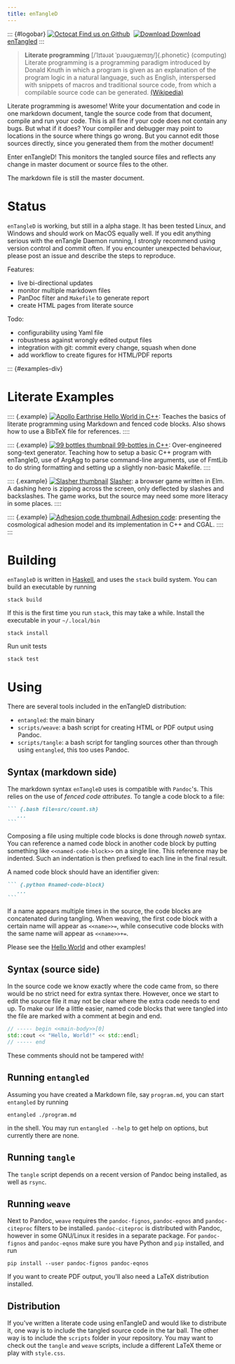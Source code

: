 ```yaml
---
title: enTangleD
---
```


::: {#logobar}
[![Octocat](images/github.png) Find us on Github](https://github.com/jhidding/entangled)&nbsp;
[![Download](images/download.svg) Download enTangled](https://github.com/jhidding/enTangleD/releases)
:::

> **Literate programming** [/ˈlɪtəɹət ˈpɹəʊɡɹæmɪŋ/]{.phonetic} (computing) Literate programming is a programming paradigm introduced by Donald Knuth in which a program is given as an explanation of the program logic in a natural language, such as English, interspersed with snippets of macros and traditional source code, from which a compilable source code can be generated. [(Wikipedia)](https://en.wikipedia.org/wiki/Literate_programming)

Literate programming is awesome! Write your documentation and code in one markdown document, tangle the source code from that document, compile and run your code. This is all fine if your code does not contain any bugs. But what if it does? Your compiler and debugger may point to locations in the source where things go wrong. But you cannot edit those sources directly, since you generated them from the mother document!

Enter enTangleD! This monitors the tangled source files and reflects any change in master document or source files to the other.

The markdown file is still the master document.

# Status

`enTangleD` is working, but still in a alpha stage. It has been tested Linux, and Windows and should work on MacOS equally well. If you edit anything serious with the enTangle Daemon running, I strongly recommend using version control and commit often. If you encounter unexpected behaviour, please post an issue and describe the steps to reproduce.

Features:

- live bi-directional updates
- monitor multiple markdown files
- PanDoc filter and `Makefile` to generate report
- create HTML pages from literate source
  
Todo:

- configurability using Yaml file
- robustness against wrongly edited output files
- integration with git: commit every change, squash when done
- add workflow to create figures for HTML/PDF reports

::: {#examples-div}
# Literate Examples

:::: {.example}
[![Apollo Earthrise](images/hello-world-thumb.jpg) Hello World in C++](hello-world.html): Teaches the basics of literate programming using Markdown and fenced code blocks. Also shows how to use a BibTeX file for references.
::::

:::: {.example}
[![99 bottles thumbnail](images/99-bottles-thumb.jpg) 99-bottles in C++](99-bottles.html): Over-engineered song-text generator. Teaching how to setup a basic C++ program with enTangleD, use of ArgAgg to parse command-line arguments, use of FmtLib to do string formatting and setting up a slightly non-basic Makefile.
::::

:::: {.example}
[![Slasher thumbnail](images/slasher-thumb.jpg)](slasher.html)
[Slasher](elm-slasher.html): a browser game written in Elm. A dashing hero is zipping across the screen, only deflected by slashes and backslashes. The game works, but the source may need some more literacy in some places.
::::

:::: {.example}
[![Adhesion code thumbnail](images/adhesion-code-thumb.jpg) Adhesion code](https://jhidding.github.io/adhesion-code): presenting the cosmological adhesion model and its implementation in C++ and CGAL.
::::
:::

# Building

`enTangleD` is written in [Haskell](https://www.haskell.org/), and uses the `stack` build system. You can build an executable by running

    stack build

If this is the first time you run `stack`, this may take a while. Install the executable in your `~/.local/bin`

    stack install

Run unit tests

    stack test

# Using

There are several tools included in the enTangleD distribution:

* `entangled`: the main binary
* `scripts/weave`: a bash script for creating HTML or PDF output using Pandoc.
* `scripts/tangle`: a bash script for tangling sources other than through using `entangled`, this too uses Pandoc.

## Syntax (markdown side)

The markdown syntax `enTangleD` uses is compatible with `Pandoc`'s. This relies on the use of *fenced code attributes*. To tangle a code block to a file:

~~~markdown
``` {.bash file=src/count.sh}
   ...
```
~~~

Composing a file using multiple code blocks is done through *noweb* syntax. You can reference a named code block in another code block by putting something like `<<named-code-block>>` on a single line. This reference may be indented. Such an indentation is then prefixed to each line in the final result.

A named code block should have an identifier given:

~~~markdown
``` {.python #named-code-block}
   ...
```
~~~

If a name appears multiple times in the source, the code blocks are concatenated during tangling. When weaving, the first code block with a certain name will appear as `<<name>>=`, while consecutive code blocks with the same name will appear as `<<name>>+=`.

Please see the [Hello World](hello-world.html) and other examples!

## Syntax (source side)

In the source code we know exactly where the code came from, so there would be no strict need for extra syntax there. However, once we start to edit the source file it may not be clear where the extra code needs to end up. To make our life a little easier, named code blocks that were tangled into the file are marked with a comment at begin and end.

```cpp
// ----- begin <<main-body>>[0]
std::cout << "Hello, World!" << std::endl;
// ----- end
```

These comments should not be tampered with!

## Running `entangled`

Assuming you have created a Markdown file, say `program.md`, you can start `entangled` by running

```
entangled ./program.md
```

in the shell. You may run `entangled --help` to get help on options, but currently there are none.

## Running `tangle`

The `tangle` script depends on a recent version of Pandoc being installed, as well as `rsync`. 

## Running `weave`

Next to Pandoc, `weave` requires the `pandoc-fignos`, `pandoc-eqnos` and `pandoc-citeproc` filters to be installed. `pandoc-citeproc` is distributed with Pandoc, however in some GNU/Linux it resides in a separate package. For `pandoc-fignos` and `pandoc-eqnos` make sure you have Python and `pip` installed, and run

```
pip install --user pandoc-fignos pandoc-eqnos
```

If you want to create PDF output, you'll also need a LaTeX distribution installed.

## Distribution

If you've written a literate code using enTangleD and would like to distribute it, one way is to include the tangled source code in the tar ball. The other way is to include the `scripts` folder in your repository. You may want to check out the `tangle` and `weave` scripts, include a different LaTeX theme or play with `style.css`.
